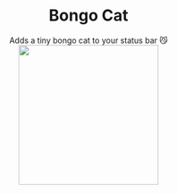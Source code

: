 <div align='center'>

# Bongo Cat 
Adds a tiny bongo cat to your status bar 😼
<img src="https://github.com/kitgore/BongoCat/assets/87792049/0c513230-6c48-40f7-9eb0-8a46a12c16d5" width="250">

</div
